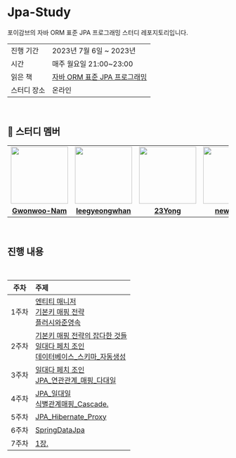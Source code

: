 # Jpa-Study
포이감브의  자바 ORM 표준 JPA 프로그래밍 스터디 레포지토리입니다. 

<table>
  <tr>
    <td>진행 기간</td>
    <td>2023년 7월 6일 ~ 2023년  </td>
  </tr>
  <tr>
    <td>시간</td>
    <td>매주 월요일 21:00~23:00</td>
  </tr>
  <tr>
    <td>읽은 책</td>
    <td>
      <a href="https://www.yes24.com/Product/Goods/19040233">자바 ORM 표준 JPA 프로그래밍 </a>
    </td>
  </tr>
  <tr>
    <td>스터디 장소</td>
    <td>온라인</td>
  </tr>
</table>

<br/>

## 🤖 스터디 멤버

<table>
 <tr>
    <td align="center"><a href="https://github.com/Gwonwoo-Nam"><img src="https://avatars.githubusercontent.com/Gwonwoo-Nam" width="130px;" alt=""></a></td>
    <td align="center"><a href="https://github.com/leegyeongwhan"><img src="https://avatars.githubusercontent.com/leegyeongwhan" width="130px;" alt=""></a></td>
    <td align="center"><a href="https://github.com/23Yong"><img src="https://avatars.githubusercontent.com/23Yong" width="130px;" alt=""></a></td>
    <td align="center"><a href="https://github.com/new-pow"><img src="https://avatars.githubusercontent.com/new-pow" width="130px;" alt=""></a></td>
  </tr>
  <tr>
    <td align="center"><a href="https://github.com/Gwonwoo-Nam"><b>Gwonwoo-Nam</b></a></td>
    <td align="center"><a href="https://github.com/leegyeongwhan"><b>leegyeongwhan</b></a></td>
    <td align="center"><a href="https://github.com/23Yong"><b>23Yong</b></a></td>
    <td align="center"><a href="https://github.com/new-pow"><b>new-pow</b></a></td>
  </tr>
</table>

<br/>

## 진행 내용

<br>

|   주차    | 주제 |
|:-------:|:-------|
| 1주차 | [엔티티 매니저](https://github.com/CodeSquad-2023-BE-Study/Jpa-Study/blob/9d87ac8ee7c38e2a7de73eced2aa16a785f5e981/week1/1%EC%A3%BC%EC%B0%A8%3A%20%EC%97%94%ED%8B%B0%ED%8B%B0%20%EB%A7%A4%EB%8B%88%EC%A0%80.md) </br> [기본키 매핑 전략](https://github.com/CodeSquad-2023-BE-Study/Jpa-Study/blob/main/week1/1%EC%A3%BC%EC%B0%A8%3A%EA%B8%B0%EB%B3%B8%ED%82%A4%20%EB%A7%A4%ED%95%91%20%EC%A0%84%EB%9E%B5) </br> [플러시와준영속](https://github.com/CodeSquad-2023-BE-Study/Jpa-Study/blob/main/week1/1%EC%A3%BC%EC%B0%A8%3A%ED%94%8C%EB%9F%AC%EC%8B%9C%EC%99%80%EC%A4%80%EC%98%81%EC%86%8D.md)|
| 2주차 | [기본키 매핑 전략의 잡다한 것들](https://github.com/CodeSquad-2023-BE-Study/Jpa-Study/blob/main/week2/2%EC%A3%BC%EC%B0%A8%3A%20%EA%B8%B0%EB%B3%B8%ED%82%A4%20%EB%A7%A4%ED%95%91%20%EC%A0%84%EB%9E%B5%EC%9D%98%20%EC%9E%A1%EB%8B%A4%ED%95%9C%20%EA%B2%83%EB%93%A4.md) </br> [일대다 페치 조인](https://github.com/CodeSquad-2023-BE-Study/Jpa-Study/blob/main/week2/2%EC%A3%BC%EC%B0%A8%3A%EC%9D%BC%EB%8C%80%EB%8B%A4%20%ED%8E%98%EC%B9%98%20%EC%A1%B0%EC%9D%B8.md) </br> [데이터베이스_스키마_자동생성](https://github.com/CodeSquad-2023-BE-Study/Jpa-Study/blob/main/week2/%EB%8D%B0%EC%9D%B4%ED%84%B0%EB%B2%A0%EC%9D%B4%EC%8A%A4_%EC%8A%A4%ED%82%A4%EB%A7%88_%EC%9E%90%EB%8F%99%EC%83%9D%EC%84%B1.md) |
| 3주차 | [일대다 페치 조인](https://github.com/CodeSquad-2023-BE-Study/Jpa-Study/blob/main/week2/2%EC%A3%BC%EC%B0%A8%3A%EC%9D%BC%EB%8C%80%EB%8B%A4%20%ED%8E%98%EC%B9%98%20%EC%A1%B0%EC%9D%B8.md) </br> [JPA_연관관계_매핑_다대일](https://github.com/CodeSquad-2023-BE-Study/Jpa-Study/blob/main/week3/JPA_%EC%97%B0%EA%B4%80%EA%B4%80%EA%B3%84_%EB%A7%A4%ED%95%91_%EB%8B%A4%EB%8C%80%EC%9D%BC.md) |
| 4주차 | [JPA_일대일](https://github.com/CodeSquad-2023-BE-Study/Jpa-Study/blob/main/week4/JPA_%EC%9D%BC%EB%8C%80%EC%9D%BC.md)  </br> [식별관계매핑_Cascade.](https://github.com/CodeSquad-2023-BE-Study/Jpa-Study/blob/main/week4/%EC%8B%9D%EB%B3%84%EA%B4%80%EA%B3%84%EB%A7%A4%ED%95%91_Cascade.md)|
| 5주차 | [JPA_Hibernate_Proxy](https://github.com/CodeSquad-2023-BE-Study/Jpa-Study/blob/main/week5/JPA_Hibernate_Proxy.md) </br> |
| 6주차 | [SpringDataJpa](https://github.com/CodeSquad-2023-BE-Study/Jpa-Study/blob/main/week6/SpringDataJpa.md) |
| 7주차 | [1장. ]() |
